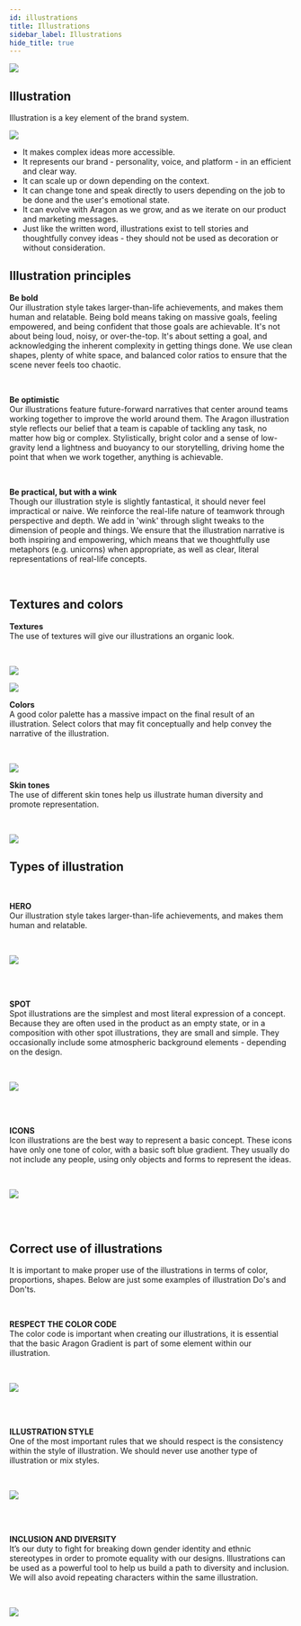 ```yaml
---
id: illustrations
title: Illustrations
sidebar_label: Illustrations
hide_title: true
---
```


![](/docs/assets/designSystem/covers/illustrations.png)


## Illustration

Illustration is a key element of the brand system.


![](/docs/assets/designSystem/guidelines/illustration.png)

- It makes complex ideas more accessible.
- It represents our brand - personality, voice, and platform - in an efficient and clear way.
- It can scale up or down depending on the context.
- It can change tone and speak directly to users depending on the job to be done and the user's emotional state.
- It can evolve with Aragon as we grow, and as we iterate on our product and marketing messages.
- Just like the written word, illustrations exist to tell stories and thoughtfully convey ideas - they should not be used as decoration or without consideration.


## Illustration principles

**Be bold**<br>
Our illustration style takes larger-than-life achievements, and makes them human and relatable. Being bold means taking on massive goals, feeling empowered, and being confident that those goals are achievable. It's not about being loud, noisy, or over-the-top. It's about setting a goal, and acknowledging the inherent complexity in getting things done. We use clean shapes, plenty of white space, and balanced color ratios to ensure that the scene never feels too chaotic.

<br>

**Be optimistic**<br>
Our illustrations feature future-forward narratives that center around teams working together to improve the world around them. The Aragon illustration style reflects our belief that a team is capable of tackling any task, no matter how big or complex. Stylistically, bright color and a sense of low-gravity lend a lightness and buoyancy to our storytelling, driving home the point that when we work together, anything is achievable.

<br>

**Be practical, but with a wink**<br>
Though our illustration style is slightly fantastical, it should never feel impractical or naive. We reinforce the real-life nature of teamwork through perspective and depth. We add in 'wink' through slight tweaks to the dimension of people and things. We ensure that the illustration narrative is both inspiring and empowering, which means that we thoughtfully use metaphors (e.g. unicorns) when appropriate, as well as clear, literal representations of real-life concepts.

<br>


## Textures and colors

**Textures**<br>
The use of textures will give our illustrations an organic look.

<br>

![](/docs/assets/designSystem/guidelines/textures.png)

![](/docs/assets/designSystem/guidelines/textures2.png)

**Colors**<br>
A good color palette has a massive impact on the final result of an illustration. Select colors that may fit conceptually and help convey the narrative of the illustration.

<br>

![](/docs/assets/designSystem/guidelines/naming.svg)

**Skin tones**<br>
The use of different skin tones help us illustrate human diversity and promote representation.

<br>

![](/docs/assets/designSystem/guidelines/skin-tones.svg)

## Types of illustration

<br>

**HERO**<br>
Our illustration style takes larger-than-life achievements, and makes them human and relatable.

<br>

![](/docs/assets/designSystem/guidelines/hero.svg)

<br>
<br>

**SPOT**<br>
Spot illustrations are the simplest and most literal expression of a concept. Because they are often used in the product as an empty state, or in a composition with other spot illustrations, they are small and simple. They occasionally include some atmospheric background elements - depending on the design.

<br>

![](/docs/assets/designSystem/guidelines/spot.svg)

<br>
<br>

**ICONS**<br>
Icon illustrations are the best way to represent a basic concept. These icons have only one tone of color, with a basic soft blue gradient. They usually do not include any people, using only objects and forms to represent the ideas.

<br>

![](/docs/assets/designSystem/guidelines/icons.svg)

<br>
<br>

## Correct use of illustrations

It is important to make proper use of the illustrations in terms of color, proportions, shapes. Below are just some examples of illustration Do's and Don'ts.

<br>

**RESPECT THE COLOR CODE**<br>
The color code is important when creating our illustrations, it is essential that the basic Aragon Gradient is part of some element within our illustration.

<br>

![](/docs/assets/designSystem/guidelines/respect-color.svg)

<br>
<br>

**ILLUSTRATION STYLE**<br>
One of the most important rules that we should respect is the consistency within the style of illustration. We should never use another type of illustration or mix styles.

<br>

![](/docs/assets/designSystem/guidelines/illustration-style.svg)

<br>
<br>

**INCLUSION AND DIVERSITY**<br>
It’s our duty to fight for breaking down gender identity and ethnic stereotypes in order to promote equality with our designs. Illustrations can be used as a powerful tool to help us build a path to diversity and inclusion. We will also avoid repeating characters within the same illustration.


<br>

![](/docs/assets/designSystem/guidelines/sex-integration.svg)

<br>
<br>
